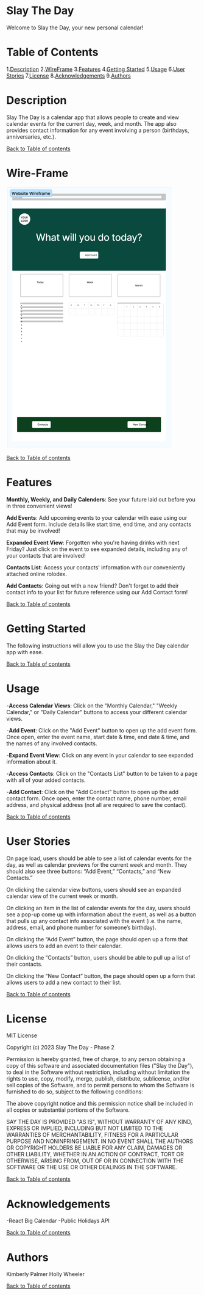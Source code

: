 # Slay The Day
Welcome to Slay the Day, your new personal calendar! 

# Table of Contents
1.[Description](#description)
2.[WireFrame](#wire-frame)
3.[Features](#features)
4.[Getting Started](#getting-started)
5.[Usage](#usage)
6.[User Stories](#user-stories)
7.[License](#license)
8.[Acknowledgements](#acknowledgements)
9.[Authors](#authors)


# Description
Slay The Day is a calendar app that allows people to create and view calendar events for the current day, week, and month. The app also provides contact information for any event involving a person (birthdays, anniversaries, etc.). 

[Back to Table of contents](#table-of-contents)

# Wire-Frame
![Phase 2 Wireframe](./phase%202%20wireframe.png)

[Back to Table of contents](#table-of-contents)

# Features
**Monthly, Weekly, and Daily Calenders**: See your future laid out before you in three convenient views! 

**Add Events**: Add upcoming events to your calendar with ease using our Add Event form. Include details like start time, end time, and any contacts that may be involved!

**Expanded Event View**: Forgotten who you're having drinks with next Friday? Just click on the event to see expanded details, including any of your contacts that are involved!

**Contacts List**: Access your contacts' information with our conveniently attached online rolodex.

**Add Contacts**: Going out with a new friend? Don't forget to add their contact info to your list for future reference using our Add Contact form! 

[Back to Table of contents](#table-of-contents)

# Getting Started
The following instructions will allow you to use the Slay the Day calendar app with ease.

[Back to Table of contents](#table-of-contents)

# Usage
-**Access Calendar Views**: Click on the "Monthly Calendar," "Weekly Calendar," or "Daily Calendar" buttons to access your different calendar views. 

-**Add Event**: Click on the "Add Event" button to open up the add event form. Once open, enter the event name, start date & time, end date & time, and the names of any involved contacts.

-**Expand Event View**: Click on any event in your calendar to see expanded information about it.

-**Access Contacts**: Click on the "Contacts List" button to be taken to a page with all of your added contacts. 

-**Add Contact**: Click on the "Add Contact" button to open up the add contact form. Once open, enter the contact name, phone number, email address, and physical address (not all are required to save the contact).

[Back to Table of contents](#table-of-contents)

# User Stories
On page load, users should be able to see a list of calendar events for the day, as well as calendar previews for the current week and month. They should also see three buttons: “Add Event,” “Contacts,” and “New Contacts.”

On clicking the calendar view buttons, users should see an expanded calendar view of the current week or month.

On clicking an item in the list of calendar events for the day, users should see a pop-up come up with information about the event, as well as a button that pulls up any contact info associated with the event (i.e. the name, address, email, and phone number for someone’s birthday). 

On clicking the “Add Event” button, the page should open up a form that allows users to add an event to their calendar.

On clicking the “Contacts” button, users should be able to pull up a list of their contacts.

On clicking the “New Contact” button, the page should open up a form that allows users to add a new contact to their list. 

[Back to Table of contents](#table-of-contents)

# License
MIT License

Copyright (c) 2023 Slay The Day - Phase 2  

Permission is hereby granted, free of charge, to any person obtaining a copy
of this software and associated documentation files ("Slay the Day"), to deal
in the Software without restriction, including without limitation the rights
to use, copy, modify, merge, publish, distribute, sublicense, and/or sell
copies of the Software, and to permit persons to whom the Software is
furnished to do so, subject to the following conditions:

The above copyright notice and this permission notice shall be included in all
copies or substantial portions of the Software.

SAY THE DAY IS PROVIDED "AS IS", WITHOUT WARRANTY OF ANY KIND, EXPRESS OR
IMPLIED, INCLUDING BUT NOT LIMITED TO THE WARRANTIES OF MERCHANTABILITY,
FITNESS FOR A PARTICULAR PURPOSE AND NONINFRINGEMENT. IN NO EVENT SHALL THE
AUTHORS OR COPYRIGHT HOLDERS BE LIABLE FOR ANY CLAIM, DAMAGES OR OTHER
LIABILITY, WHETHER IN AN ACTION OF CONTRACT, TORT OR OTHERWISE, ARISING FROM,
OUT OF OR IN CONNECTION WITH THE SOFTWARE OR THE USE OR OTHER DEALINGS IN THE
SOFTWARE.

[Back to Table of contents](#table-of-contents)

# Acknowledgements
-React Big Calendar
-Public Holidays API

[Back to Table of contents](#table-of-contents)

# Authors
Kimberly Palmer
Holly Wheeler

[Back to Table of contents](#table-of-contents)

